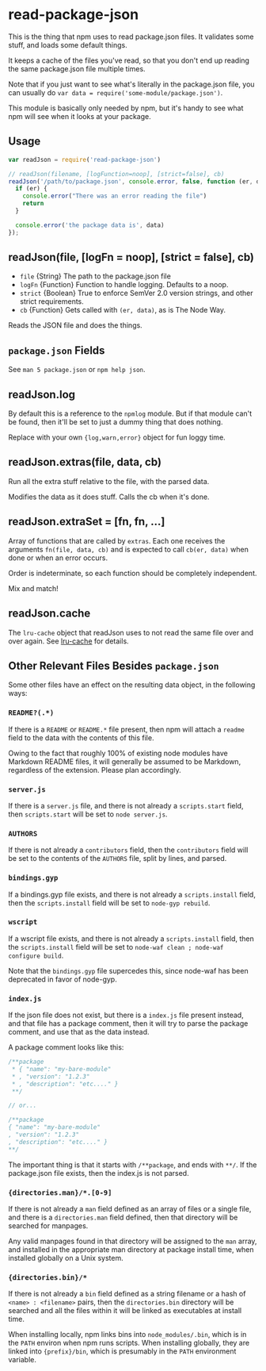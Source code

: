 # read-package-json

This is the thing that npm uses to read package.json files.  It
validates some stuff, and loads some default things.

It keeps a cache of the files you've read, so that you don't end
up reading the same package.json file multiple times.

Note that if you just want to see what's literally in the package.json
file, you can usually do `var data = require('some-module/package.json')`.

This module is basically only needed by npm, but it's handy to see what
npm will see when it looks at your package.








































































<extoc></extoc>

## Usage

```javascript
var readJson = require('read-package-json')

// readJson(filename, [logFunction=noop], [strict=false], cb)
readJson('/path/to/package.json', console.error, false, function (er, data) {
  if (er) {
    console.error("There was an error reading the file")
    return
  }

  console.error('the package data is', data)
});
```

## readJson(file, [logFn = noop], [strict = false], cb)

* `file` {String} The path to the package.json file
* `logFn` {Function} Function to handle logging.  Defaults to a noop.
* `strict` {Boolean} True to enforce SemVer 2.0 version strings, and
  other strict requirements.
* `cb` {Function} Gets called with `(er, data)`, as is The Node Way.

Reads the JSON file and does the things.

## `package.json` Fields

See `man 5 package.json` or `npm help json`.

## readJson.log

By default this is a reference to the `npmlog` module.  But if that
module can't be found, then it'll be set to just a dummy thing that does
nothing.

Replace with your own `{log,warn,error}` object for fun loggy time.

## readJson.extras(file, data, cb)

Run all the extra stuff relative to the file, with the parsed data.

Modifies the data as it does stuff.  Calls the cb when it's done.

## readJson.extraSet = [fn, fn, ...]

Array of functions that are called by `extras`.  Each one receives the
arguments `fn(file, data, cb)` and is expected to call `cb(er, data)`
when done or when an error occurs.

Order is indeterminate, so each function should be completely
independent.

Mix and match!

## readJson.cache

The `lru-cache` object that readJson uses to not read the same file over
and over again.  See
[lru-cache](https://github.com/isaacs/node-lru-cache) for details.

## Other Relevant Files Besides `package.json`

Some other files have an effect on the resulting data object, in the
following ways:

### `README?(.*)`

If there is a `README` or `README.*` file present, then npm will attach
a `readme` field to the data with the contents of this file.

Owing to the fact that roughly 100% of existing node modules have
Markdown README files, it will generally be assumed to be Markdown,
regardless of the extension.  Please plan accordingly.

### `server.js`

If there is a `server.js` file, and there is not already a
`scripts.start` field, then `scripts.start` will be set to `node
server.js`.

### `AUTHORS`

If there is not already a `contributors` field, then the `contributors`
field will be set to the contents of the `AUTHORS` file, split by lines,
and parsed.

### `bindings.gyp`

If a bindings.gyp file exists, and there is not already a
`scripts.install` field, then the `scripts.install` field will be set to
`node-gyp rebuild`.

### `wscript`

If a wscript file exists, and there is not already a `scripts.install`
field, then the `scripts.install` field will be set to `node-waf clean ;
node-waf configure build`.

Note that the `bindings.gyp` file supercedes this, since node-waf has
been deprecated in favor of node-gyp.

### `index.js`

If the json file does not exist, but there is a `index.js` file
present instead, and that file has a package comment, then it will try
to parse the package comment, and use that as the data instead.

A package comment looks like this:

```javascript
/**package
 * { "name": "my-bare-module"
 * , "version": "1.2.3"
 * , "description": "etc...." }
 **/

// or...

/**package
{ "name": "my-bare-module"
, "version": "1.2.3"
, "description": "etc...." }
**/
```

The important thing is that it starts with `/**package`, and ends with
`**/`.  If the package.json file exists, then the index.js is not
parsed.

### `{directories.man}/*.[0-9]`

If there is not already a `man` field defined as an array of files or a
single file, and
there is a `directories.man` field defined, then that directory will
be searched for manpages.

Any valid manpages found in that directory will be assigned to the `man`
array, and installed in the appropriate man directory at package install
time, when installed globally on a Unix system.

### `{directories.bin}/*`

If there is not already a `bin` field defined as a string filename or a
hash of `<name> : <filename>` pairs, then the `directories.bin`
directory will be searched and all the files within it will be linked as
executables at install time.

When installing locally, npm links bins into `node_modules/.bin`, which
is in the `PATH` environ when npm runs scripts.  When
installing globally, they are linked into `{prefix}/bin`, which is
presumably in the `PATH` environment variable.
